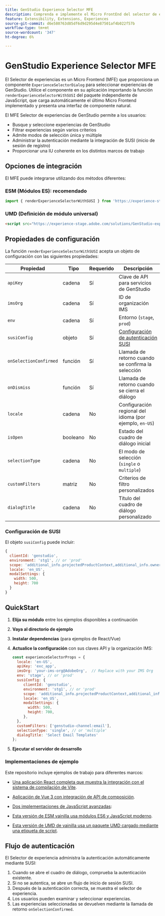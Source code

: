 ```yaml
---
title: GenStudio Experience Selector MFE
description: Comprenda e implemente el Micro FrontEnd del selector de experiencias para sus aplicaciones y complementos de GenStudio.
feature: Extensibility, Extensions, Experiences
source-git-commit: d6e580763d85df6d9d295d4e87501af4b022f57b
workflow-type: tm+mt
source-wordcount: '347'
ht-degree: 6%

---
```


# GenStudio Experience Selector MFE

El Selector de experiencias es un Micro Frontend (MFE) que proporciona un componente `ExperienceSelectorDialog` para seleccionar experiencias de GenStudio. Utilice el componente en su aplicación importando la función `renderExperienceSelectorWithSUSI` del paquete independiente de JavaScript, que carga automáticamente el último Micro Frontend implementado y presenta una interfaz de componente natural.

El MFE Selector de experiencias de GenStudio permite a los usuarios:

- Busque y seleccione experiencias de GenStudio
- Filtrar experiencias según varios criterios
- Admite modos de selección única y múltiple
- Administrar la autenticación mediante la integración de SUSI (inicio de sesión de registro)
- Proporcionar una IU coherente en los distintos marcos de trabajo

## Opciones de integración

El MFE puede integrarse utilizando dos métodos diferentes:

### ESM (Módulos ES): recomendado

```javascript
import { renderExperienceSelectorWithSUSI } from 'https://experience-stage.adobe.com/solutions/GenStudio-experience-selector-mfe/static-assets/resources/@genstudio/experience-selector/esm/standalone.js';
```

### UMD (Definición de módulo universal)

```html
<script src="https://experience-stage.adobe.com/solutions/GenStudio-experience-selector-mfe/static-assets/resources/@genstudio/experience-selector/umd/standalone.js"></script>
```

## Propiedades de configuración

La función `renderExperienceSelectorWithSUSI` acepta un objeto de configuración con las siguientes propiedades:

| Propiedad | Tipo | Requerido | Descripción |
|----------|------|----------|-------------|
| `apiKey` | cadena | Sí | Clave de API para servicios de GenStudio |
| `imsOrg` | cadena | Sí | ID de organización IMS |
| `env` | cadena | Sí | Entorno (`stage`, `prod`) |
| `susiConfig` | objeto | Sí | [Configuración de autenticación SUSI](#susi-configuration) |
| `onSelectionConfirmed` | función | Sí | Llamada de retorno cuando se confirma la selección |
| `onDismiss` | función | Sí | Llamada de retorno cuando se cierra el diálogo |
| `locale` | cadena | No | Configuración regional del idioma (por ejemplo, `en-US`) |
| `isOpen` | booleano | No | Estado del cuadro de diálogo inicial |
| `selectionType` | cadena | No | El modo de selección (`single` o `multiple`) |
| `customFilters` | matriz | No | Criterios de filtro personalizados |
| `dialogTitle` | cadena | No | Título del cuadro de diálogo personalizado |

### Configuración de SUSI

El objeto `susiConfig` puede incluir:

```javascript
{
  clientId: 'genstudio',
  environment: 'stg1', // or 'prod'
  scope: 'additional_info.projectedProductContext,additional_info.ownerOrg,AdobeID,openid,session,read_organizations,ab.manage',
  locale: 'en_US',
  modalSettings: {
    width: 500,
    height: 700
  }
}
```

## QuickStart

1. **Elija su módulo** entre los ejemplos disponibles a continuación
1. **Vaya al directorio de ejemplo**
1. **Instalar dependencias** (para ejemplos de React/Vue)
1. **Actualice la configuración** con sus claves API y la organización IMS:

   ```javascript
   const experienceSelectorProps = {
     locale: 'en-US',
     apiKey: 'exc_app',           
     imsOrg: 'your-ims-org@AdobeOrg',  // Replace with your IMS Org
     env: 'stage', // or 'prod'
     susiConfig: {
        clientId: 'genstudio',
        environment: 'stg1', // or 'prod'
        scope: 'additional_info.projectedProductContext,additional_info.ownerOrg,AdobeID,openid,session,read_organizations,ab.manage',
        locale: 'en_US',
        modalSettings: {
          width: 500,
          height: 700,
        },
     },
     customFilters: ['genstudio-channel:email'],
     selectionType: 'single', // or 'multiple'
     dialogTitle: 'Select Email Templates'
   };
   ```

1. **Ejecutar el servidor de desarrollo**

### Implementaciones de ejemplo

Este repositorio incluye ejemplos de trabajo para diferentes marcos:

- [Una aplicación React completa que muestra la integración con el sistema de compilación de Vite](https://github.com/adobe/genstudio-extensibility-examples/tree/main/genstudio-experience-selector-mfe/react-js).

- [Aplicación de Vue 3 con integración de API de composición](https://github.com/adobe/genstudio-extensibility-examples/tree/main/genstudio-experience-selector-mfe/vue-js).

- [Dos implementaciones de JavaScript avanzadas](https://github.com/adobe/genstudio-extensibility-examples/tree/main/genstudio-experience-selector-mfe/vanilla-js):

- [Esta versión de ESM vainilla usa módulos ES6 y JavaScript moderno](https://github.com/adobe/genstudio-extensibility-examples/tree/main/genstudio-experience-selector-mfe/vanilla-js/vanilla-esm).

- [Esta versión de UMD de vainilla usa un paquete UMD cargado mediante una etiqueta de script](https://github.com/adobe/genstudio-extensibility-examples/tree/main/genstudio-experience-selector-mfe/vanilla-js/vanilla-umd-global-var).

## Flujo de autenticación

El Selector de experiencia administra la autenticación automáticamente mediante SUSI:

1. Cuando se abre el cuadro de diálogo, comprueba la autenticación existente.
1. Si no se autentica, se abre un flujo de inicio de sesión SUSI.
1. Después de la autenticación correcta, se muestra el selector de experiencia.
1. Los usuarios pueden examinar y seleccionar experiencias.
1. Las experiencias seleccionadas se devuelven mediante la llamada de retorno `onSelectionConfirmed`.
